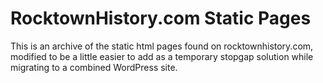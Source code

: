 # RocktownHistory.com Static Pages

This is an archive of the static html pages found on rocktownhistory.com, modified to be a little easier to add as a temporary stopgap solution while migrating to a combined WordPress site.
